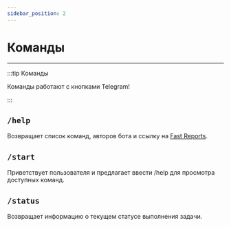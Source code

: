 ```yaml
---
sidebar_position: 2
---
```


# Команды

---

:::tip Команды

Команды работают с кнопками Telegram!

:::

## `/help`

Возвращает список команд, авторов бота и ссылку на [Fast Reports](https://www.fastreport.ru/ru/).

## `/start`

Приветствует пользователя и предлагает ввести /help для просмотра доступных команд.

## `/status`

Возвращает информацию о текущем статусе выполнения задачи.
